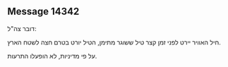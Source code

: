 ## Message 14342

דובר צה"ל:

חיל האוויר יירט לפני זמן קצר טיל ששוגר מתימן, הטיל יורט בטרם חצה לשטח הארץ. 

על פי מדיניות, לא הופעלו התרעות.

